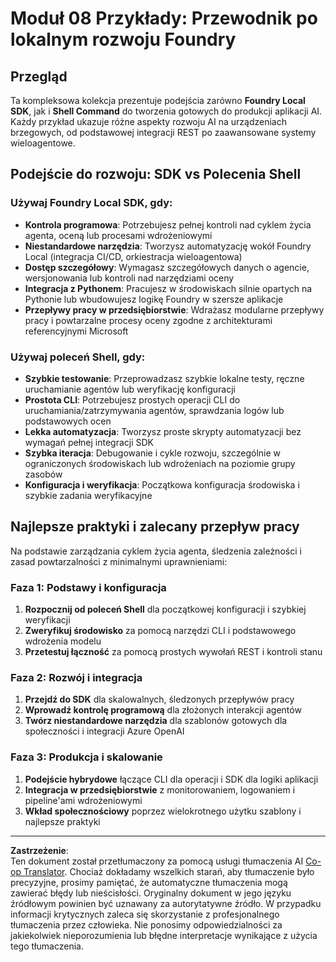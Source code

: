 <!--
CO_OP_TRANSLATOR_METADATA:
{
  "original_hash": "729f809c84e99609364180c090c43405",
  "translation_date": "2025-10-01T02:06:25+00:00",
  "source_file": "Module08/samples/README.md",
  "language_code": "pl"
}
-->
# Moduł 08 Przykłady: Przewodnik po lokalnym rozwoju Foundry

## Przegląd

Ta kompleksowa kolekcja prezentuje podejścia zarówno **Foundry Local SDK**, jak i **Shell Command** do tworzenia gotowych do produkcji aplikacji AI. Każdy przykład ukazuje różne aspekty rozwoju AI na urządzeniach brzegowych, od podstawowej integracji REST po zaawansowane systemy wieloagentowe.

## Podejście do rozwoju: SDK vs Polecenia Shell

### Używaj Foundry Local SDK, gdy:

- **Kontrola programowa**: Potrzebujesz pełnej kontroli nad cyklem życia agenta, oceną lub procesami wdrożeniowymi
- **Niestandardowe narzędzia**: Tworzysz automatyzację wokół Foundry Local (integracja CI/CD, orkiestracja wieloagentowa)
- **Dostęp szczegółowy**: Wymagasz szczegółowych danych o agencie, wersjonowania lub kontroli nad narzędziami oceny
- **Integracja z Pythonem**: Pracujesz w środowiskach silnie opartych na Pythonie lub wbudowujesz logikę Foundry w szersze aplikacje
- **Przepływy pracy w przedsiębiorstwie**: Wdrażasz modularne przepływy pracy i powtarzalne procesy oceny zgodne z architekturami referencyjnymi Microsoft

### Używaj poleceń Shell, gdy:

- **Szybkie testowanie**: Przeprowadzasz szybkie lokalne testy, ręczne uruchamianie agentów lub weryfikację konfiguracji
- **Prostota CLI**: Potrzebujesz prostych operacji CLI do uruchamiania/zatrzymywania agentów, sprawdzania logów lub podstawowych ocen
- **Lekka automatyzacja**: Tworzysz proste skrypty automatyzacji bez wymagań pełnej integracji SDK
- **Szybka iteracja**: Debugowanie i cykle rozwoju, szczególnie w ograniczonych środowiskach lub wdrożeniach na poziomie grupy zasobów
- **Konfiguracja i weryfikacja**: Początkowa konfiguracja środowiska i szybkie zadania weryfikacyjne

## Najlepsze praktyki i zalecany przepływ pracy

Na podstawie zarządzania cyklem życia agenta, śledzenia zależności i zasad powtarzalności z minimalnymi uprawnieniami:

### Faza 1: Podstawy i konfiguracja
1. **Rozpocznij od poleceń Shell** dla początkowej konfiguracji i szybkiej weryfikacji
2. **Zweryfikuj środowisko** za pomocą narzędzi CLI i podstawowego wdrożenia modelu
3. **Przetestuj łączność** za pomocą prostych wywołań REST i kontroli stanu

### Faza 2: Rozwój i integracja
1. **Przejdź do SDK** dla skalowalnych, śledzonych przepływów pracy
2. **Wprowadź kontrolę programową** dla złożonych interakcji agentów
3. **Twórz niestandardowe narzędzia** dla szablonów gotowych dla społeczności i integracji Azure OpenAI

### Faza 3: Produkcja i skalowanie
1. **Podejście hybrydowe** łączące CLI dla operacji i SDK dla logiki aplikacji
2. **Integracja w przedsiębiorstwie** z monitorowaniem, logowaniem i pipeline'ami wdrożeniowymi
3. **Wkład społecznościowy** poprzez wielokrotnego użytku szablony i najlepsze praktyki

---

**Zastrzeżenie**:  
Ten dokument został przetłumaczony za pomocą usługi tłumaczenia AI [Co-op Translator](https://github.com/Azure/co-op-translator). Chociaż dokładamy wszelkich starań, aby tłumaczenie było precyzyjne, prosimy pamiętać, że automatyczne tłumaczenia mogą zawierać błędy lub nieścisłości. Oryginalny dokument w jego języku źródłowym powinien być uznawany za autorytatywne źródło. W przypadku informacji krytycznych zaleca się skorzystanie z profesjonalnego tłumaczenia przez człowieka. Nie ponosimy odpowiedzialności za jakiekolwiek nieporozumienia lub błędne interpretacje wynikające z użycia tego tłumaczenia.